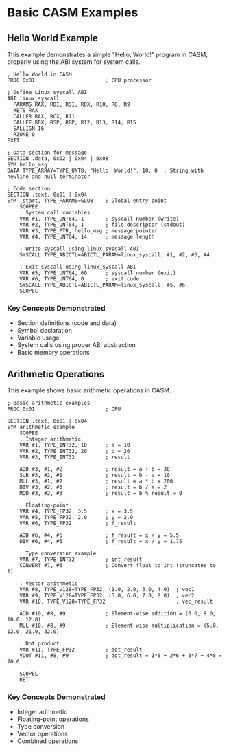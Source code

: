 # Basic CASM Examples

## Hello World Example

This example demonstrates a simple "Hello, World!" program in CASM, properly using the ABI system for system calls.

```
; Hello World in CASM
PROC 0x01                       ; CPU processor

; Define Linux syscall ABI
ABI linux_syscall
  PARAMS RAX, RDI, RSI, RDX, R10, R8, R9
  RETS RAX
  CALLER RAX, RCX, R11
  CALLEE RBX, RSP, RBP, R12, R13, R14, R15
  SALLIGN 16
  RZONE 0
EXIT

; Data section for message
SECTION .data, 0x02 | 0x04 | 0x08
SYM hello_msg
DATA TYPE_ARRAY=TYPE_UNT8, "Hello, World!", 10, 0  ; String with newline and null terminator

; Code section
SECTION .text, 0x01 | 0x04
SYM _start, TYPE_PARAM0=GLOB    ; Global entry point
    SCOPEE
    ; System call variables
    VAR #1, TYPE_UNT64, 1       ; syscall number (write)
    VAR #2, TYPE_UNT64, 1       ; file descriptor (stdout)
    VAR #3, TYPE_PTR, hello_msg ; message pointer
    VAR #4, TYPE_UNT64, 14      ; message length
    
    ; Write syscall using linux_syscall ABI
    SYSCALL TYPE_ABICTL=ABICTL_PARAM=linux_syscall, #1, #2, #3, #4
    
    ; Exit syscall using linux_syscall ABI
    VAR #5, TYPE_UNT64, 60      ; syscall number (exit)
    VAR #6, TYPE_UNT64, 0       ; exit code
    SYSCALL TYPE_ABICTL=ABICTL_PARAM=linux_syscall, #5, #6
    SCOPEL
```

### Key Concepts Demonstrated
- Section definitions (code and data)
- Symbol declaration
- Variable usage
- System calls using proper ABI abstraction
- Basic memory operations

## Arithmetic Operations

This example shows basic arithmetic operations in CASM.

```
; Basic arithmetic examples
PROC 0x01                       ; CPU

SECTION .text, 0x01 | 0x04
SYM arithmetic_example
    SCOPEE
    ; Integer arithmetic
    VAR #1, TYPE_INT32, 10      ; a = 10
    VAR #2, TYPE_INT32, 20      ; b = 20
    VAR #3, TYPE_INT32          ; result
    
    ADD #3, #1, #2              ; result = a + b = 30
    SUB #3, #2, #1              ; result = b - a = 10
    MUL #3, #1, #2              ; result = a * b = 200
    DIV #3, #2, #1              ; result = b / a = 2
    MOD #3, #2, #3              ; result = b % result = 0
    
    ; Floating-point
    VAR #4, TYPE_FP32, 3.5      ; x = 3.5
    VAR #5, TYPE_FP32, 2.0      ; y = 2.0
    VAR #6, TYPE_FP32           ; f_result
    
    ADD #6, #4, #5              ; f_result = x + y = 5.5
    DIV #6, #4, #5              ; f_result = x / y = 1.75
    
    ; Type conversion example
    VAR #7, TYPE_INT32          ; int_result
    CONVERT #7, #6              ; Convert float to int (truncates to 1)
    
    ; Vector arithmetic
    VAR #8, TYPE_V128=TYPE_FP32, (1.0, 2.0, 3.0, 4.0)  ; vec1
    VAR #9, TYPE_V128=TYPE_FP32, (5.0, 6.0, 7.0, 8.0)  ; vec2
    VAR #10, TYPE_V128=TYPE_FP32                       ; vec_result
    
    ADD #10, #8, #9             ; Element-wise addition = (6.0, 8.0, 10.0, 12.0)
    MUL #10, #8, #9             ; Element-wise multiplication = (5.0, 12.0, 21.0, 32.0)
    
    ; Dot product
    VAR #11, TYPE_FP32          ; dot_result
    VDOT #11, #8, #9            ; dot_result = 1*5 + 2*6 + 3*7 + 4*8 = 70.0
    
    SCOPEL
    RET
```

### Key Concepts Demonstrated
- Integer arithmetic
- Floating-point operations
- Type conversion
- Vector operations
- Combined operations